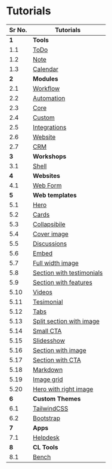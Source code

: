 # Tutorials

| Sr No. | Tutorials   |                         
|------|------------------------------|
| **1** |          **Tools**           |
| 1.1    | [ToDo](./tutorials/todo.md)   |
| 1.2    | [Note](./tutorials/notes.md)    |   
| 1.3    | [Calendar](./tutorials/calender.md) |
| **2**  | **Modules**  |               
| 2.1    | [Workflow](./tutorials/workflow.md)|
| 2.2    | [Automation](./tutorials/automation.md)|
| 2.3   | [Core](./tutorials/core.md)|
| 2.4   | [Custom](./tutorials/custom.md)|
| 2.5   | [Integrations](./tutorials/integrations.md) |
| 2.6   | [Website](./tutorials/website.md)|
| 2.7   | [CRM](./tutorials/CRM.md)|
| **3** |  **Workshops**|
| 3.1   | [Shell](./tutorials/shell.md) |
| **4**    | **Websites**|
| 4.1   | [Web Form](./tutorials/webform.md) |
| **5** | **Web templates**  |
| 5.1 |  [Hero](./webtemplates/hero.md) |
| 5.2 |  [Cards](./webtemplates/cards.md) |
| 5.3 |  [Collapsibile](./webtemplates/collapsibile.md) |
| 5.4 |  [Cover image](./webtemplates/coverimage.md) |
| 5.5 |  [Discussions](./webtemplates/discussions.md) |
| 5.6 |  [Embed](./webtemplates/embed.md) |
| 5.7 |  [Full width image](./webtemplates/fullwidthimage.md) |
| 5.8 |  [Section with testimonials](./webtemplates/sectiontestimonials.md) |
| 5.9 |  [Section with features](./webtemplates/sectionwithfeatures.md) |
| 5.10 |  [Videos](./webtemplates/videos.md) |
| 5.11 |  [Tesimonial](./webtemplates/testimonial.md) |
| 5.12 |  [Tabs](./webtemplates/tabs.md) |
| 5.13 |  [Split section with image](./webtemplates/split-sections-with-image.md) |
| 5.14 |  [Small CTA](./webtemplates/smallcta.md) |
| 5.15 |  [Slidesshow](./webtemplates/slides.md) |
| 5.16 |  [Section with image](./webtemplates/sectionwithimage.md) |
| 5.17 |  [Section with CTA](./webtemplates/sectionwithcta.md) |
| 5.18 |  [Markdown](./webtemplates/markdown.md) |
| 5.19 |  [Image grid](./webtemplates/imagegrid.md) |
| 5.20 |  [Hero with right image](./webtemplates/herorightimage.md) |
| **6**| **Custom Themes**|
| 6.1  | [TailwindCSS](./themes/tailwind-custom-theme.md) |
| 6.2  | [Bootstrap](./themes/bootstrap-custom-theme.md) |
| **7** | **Apps** |
| 7.1  | [Helpdesk](./apps/helpdesk.md) |
| **8** | **CL Tools** |
| 8.1  | [Bench](./command-line-tools/bench.md) |

